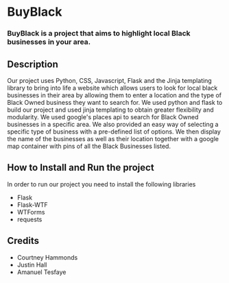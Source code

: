 # BuyBlack

### BuyBlack is a project that aims to highlight local Black businesses in your area.

## Description

Our project uses Python, CSS, Javascript, Flask and the Jinja templating library to bring into life a website which allows users to look for local black businesses in their area by allowing them to enter a location and the type of Black Owned business they want to search for. We used python and flask to build our project and used jinja templating to obtain greater flexibility and modularity. We used google's places api to search for Black Owned businesses in a specific area. We also provided an easy way of selecting a specific type of business with a pre-defined list of options. We then display the name of the businesses as well as their location together with a google map container with pins of all the Black Businesses listed.

## How to Install and Run the project

In order to run our project you need to install the following libraries
- Flask
- Flask-WTF
- WTForms
- requests


## Credits

- Courtney Hammonds
- Justin Hall 
- Amanuel Tesfaye



